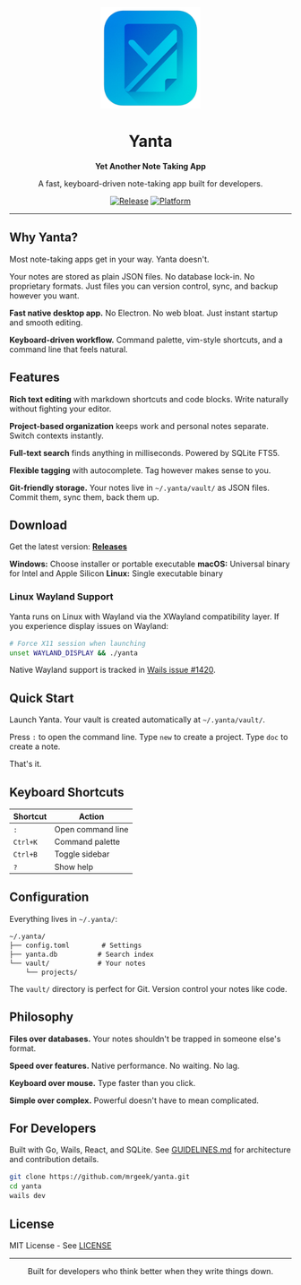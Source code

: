 <div align="center">
  <img src="build/appicon.png" alt="Yanta Logo" width="180" height="180">

  # Yanta

  **Yet Another Note Taking App**

  A fast, keyboard-driven note-taking app built for developers.

  [![Release](https://img.shields.io/github/v/release/mrgeek/yanta?style=flat-square)](https://github.com/mrgeek/yanta/releases)
  [![Platform](https://img.shields.io/badge/platform-Windows%20%7C%20macOS%20%7C%20Linux-blue?style=flat-square)](https://github.com/mrgeek/yanta/releases)

</div>

---

## Why Yanta?

Most note-taking apps get in your way. Yanta doesn't.

Your notes are stored as plain JSON files. No database lock-in. No proprietary formats. Just files you can version control, sync, and backup however you want.

**Fast native desktop app.** No Electron. No web bloat. Just instant startup and smooth editing.

**Keyboard-driven workflow.** Command palette, vim-style shortcuts, and a command line that feels natural.

## Features

**Rich text editing** with markdown shortcuts and code blocks. Write naturally without fighting your editor.

**Project-based organization** keeps work and personal notes separate. Switch contexts instantly.

**Full-text search** finds anything in milliseconds. Powered by SQLite FTS5.

**Flexible tagging** with autocomplete. Tag however makes sense to you.

**Git-friendly storage.** Your notes live in `~/.yanta/vault/` as JSON files. Commit them, sync them, back them up.

## Download

Get the latest version: **[Releases](https://github.com/mrgeek/yanta/releases)**

**Windows:** Choose installer or portable executable
**macOS:** Universal binary for Intel and Apple Silicon
**Linux:** Single executable binary

### Linux Wayland Support

Yanta runs on Linux with Wayland via the XWayland compatibility layer. If you experience display issues on Wayland:

```bash
# Force X11 session when launching
unset WAYLAND_DISPLAY && ./yanta
```

Native Wayland support is tracked in [Wails issue #1420](https://github.com/wailsapp/wails/issues/1420).

## Quick Start

Launch Yanta. Your vault is created automatically at `~/.yanta/vault/`.

Press `:` to open the command line. Type `new` to create a project. Type `doc` to create a note.

That's it.

## Keyboard Shortcuts

| Shortcut | Action |
|----------|--------|
| `:` | Open command line |
| `Ctrl+K` | Command palette |
| `Ctrl+B` | Toggle sidebar |
| `?` | Show help |

## Configuration

Everything lives in `~/.yanta/`:

```
~/.yanta/
├── config.toml        # Settings
├── yanta.db          # Search index
└── vault/            # Your notes
    └── projects/
```

The `vault/` directory is perfect for Git. Version control your notes like code.

## Philosophy

**Files over databases.** Your notes shouldn't be trapped in someone else's format.

**Speed over features.** Native performance. No waiting. No lag.

**Keyboard over mouse.** Type faster than you click.

**Simple over complex.** Powerful doesn't have to mean complicated.

## For Developers

Built with Go, Wails, React, and SQLite. See [GUIDELINES.md](GUIDELINES.md) for architecture and contribution details.

```bash
git clone https://github.com/mrgeek/yanta.git
cd yanta
wails dev
```

## License

MIT License - See [LICENSE](LICENSE)

---

<div align="center">
  Built for developers who think better when they write things down.
</div>
